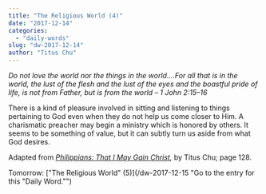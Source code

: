 ```yaml
---
title: "The Religious World (4)"
date: "2017-12-14"
categories: 
  - "daily-words"
slug: "dw-2017-12-14"
author: "Titus Chu"
---
```


_Do not love the world nor the things in the world....For all that is in the world, the lust of the flesh and the lust of the eyes and the boastful pride of life, is not from Father, but is from the world_ _– 1 John 2:15–16_

There is a kind of pleasure involved in sitting and listening to things pertaining to God even when they do not help us come closer to Him. A charismatic preacher may begin a ministry which is honored by others. It seems to be something of value, but it can subtly turn us aside from what God desires.

Adapted from _[Philippians: That I May Gain Christ](/book-philippians "Go to the listing for this book."),_ by Titus Chu; page 128.

Tomorrow: ["The Religious World" (5)](/dw-2017-12-15 "Go to the entry for this "Daily Word."")

